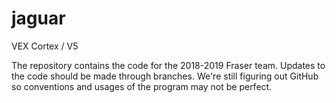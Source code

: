 # jaguar
VEX Cortex / V5

The repository contains the code for the 2018-2019 Fraser team. Updates to the code should be made through branches. We're still figuring out GitHub so conventions and usages of the program may not be perfect.
